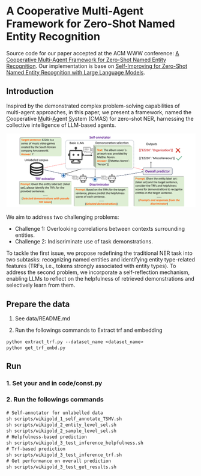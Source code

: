 # A Cooperative Multi-Agent Framework for Zero-Shot Named Entity Recognition

Source code for our paper accepted at the ACM WWW conference: [A Cooperative Multi-Agent Framework for Zero-Shot Named Entity Recognition](https://dl.acm.org/doi/pdf/10.1145/3696410.3714923). Our implementation is base on [Self-Improving for Zero-Shot Named Entity Recognition with Large Language Models](https://github.com/Emma1066/Self-Improve-Zero-Shot-NER). 

## Introduction
Inspired by the demonstrated complex problem-solving capabilities of multi-agent approaches, in this paper, we present a framework, named the <ins>C</ins>ooperative <ins>M</ins>ulti-<ins>A</ins>gent <ins>S</ins>ystem (CMAS) for zero-shot NER, harnessing the collective intelligence of LLM-based agents.

![image](framework.png)

We aim to address two challenging problems:

- Challenge 1: Overlooking correlations between contexts surrounding entities.
- Challenge 2: Indiscriminate use of task demonstrations.

To tackle the first issue, we propose redefining the traditional NER task into two subtasks: recognizing named entities and identifying entity type-related features (TRFs, i.e., tokens strongly associated with entity types). To address the second problem, we incorporate a self-reflection mechanism, enabling LLMs to reflect on the helpfulness of retrieved demonstrations and selectively learn from them.
 
## Prepare the data
1. See data/README.md

2. Run the followings commands to Extract trf and embedding
```shell
python extract_trf.py --dataset_name <dataset_name>
python get_trf_embd.py
```

## Run
### 1. Set your <api-key> and <base-url> in code/const.py

### 2. Run the followings commands

```shell
# Self-annotator for unlabelled data
sh scripts/wikigold_1_self_annotate_TSMV.sh
sh scripts/wikigold_2_entity_level_sel.sh
sh scripts/wikigold_2_sample_level_sel.sh
# Helpfulness-based prediction
sh scripts/wikigold_3_test_inference_helpfulness.sh
# Trf-based prediction
sh scripts/wikigold_3_test_inference_trf.sh
# Get performance on overall prediction
sh scripts/wikigold_3_test_get_results.sh
```

